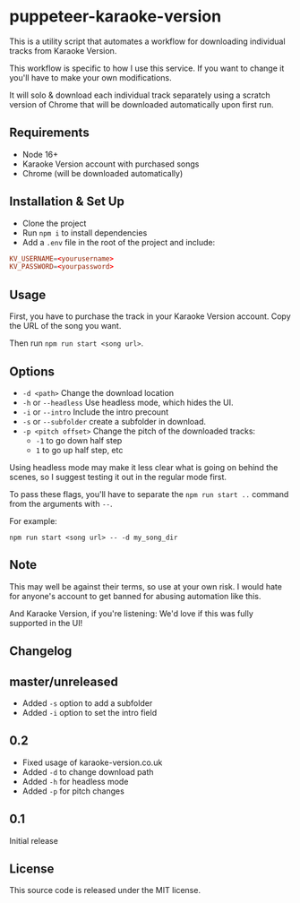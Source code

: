 # puppeteer-karaoke-version

This is a utility script that automates a workflow for downloading individual
tracks from Karaoke Version.

This workflow is specific to how I use this service.
If you want to change it you'll have to make your own modifications.

It will solo & download each individual track separately using a scratch version
of Chrome that will be downloaded automatically upon first run.

## Requirements

- Node 16+
- Karaoke Version account with purchased songs
- Chrome (will be downloaded automatically)

## Installation & Set Up

- Clone the project
- Run `npm i` to install dependencies
- Add a `.env` file in the root of the project and include:

```toml
KV_USERNAME=<yourusername>
KV_PASSWORD=<yourpassword>
```

## Usage

First, you have to purchase the track in your Karaoke Version account. Copy the URL
of the song you want.

Then run `npm run start <song url>`.

## Options

- `-d <path>` Change the download location
- `-h` or `--headless` Use headless mode, which hides the UI.
- `-i` or `--intro` Include the intro precount
- `-s` or `--subfolder` create a subfolder in download.
- `-p <pitch offset>` Change the pitch of the downloaded tracks:
  - `-1` to go down half step
  - `1` to go up half step, etc

Using headless mode may make it less clear what is going on behind the scenes,
so I suggest testing it out in the regular mode first.

To pass these flags, you'll have to separate the `npm run start ..` command
from the arguments with `--`.

For example:

```shell
npm run start <song url> -- -d my_song_dir
```

## Note

This may well be against their terms, so use at your own risk.
I would hate for anyone's account to get banned for abusing automation like this.

And Karaoke Version, if you're listening: We'd love if this was fully supported in the UI!

## Changelog

## master/unreleased

- Added `-s` option to add a subfolder
- Added `-i` option to set the intro field

## 0.2

- Fixed usage of karaoke-version.co.uk
- Added `-d` to change download path
- Added `-h` for headless mode
- Added `-p` for pitch changes

## 0.1

Initial release

## License

This source code is released under the MIT license.
